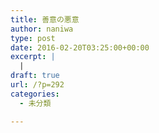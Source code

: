```yaml
---
title: 善意の悪意
author: naniwa
type: post
date: 2016-02-20T03:25:00+00:00
excerpt: |
  |
draft: true
url: /?p=292
categories:
  - 未分類

---
```

